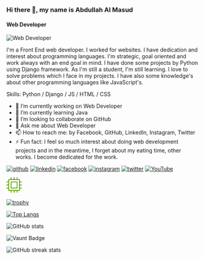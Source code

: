 ### Hi there 👋, my name is Abdullah Al Masud
#### Web Developer
![Web Developer](https://pbs.twimg.com/profile_banners/1737361332159369216/1703055109/600x200)

I'm a Front End web developer. I worked for websites. I have dedication and interest about programming languages. I'm strategic, goal oriented and work always with an end goal in mind. I have done some projects by Python using Django framework. As I'm still a student, I'm still learning. I love to solve problems which I face in my projects. I have also some knowledge's about other programming languages like JavaScript's.

Skills: Python / Django / JS / HTML / CSS

- 🔭 I’m currently working on Web Developer 
- 🌱 I’m currently learning Java 
- 👯 I’m looking to collaborate on GitHub 
- 💬 Ask me about Web Developer 
- 📫 How to reach me: by Facebook, GitHub, LinkedIn, Instagram, Twitter 
- ⚡ Fun fact:  I feel so much interest about doing web development projects and in the meantime, I forget about my eating time, other works. I become dedicated for the work. 


[<img src='https://cdn.jsdelivr.net/npm/simple-icons@3.0.1/icons/github.svg' alt='github' height='40'>](https://github.com/abdullah21079)  [<img src='https://cdn.jsdelivr.net/npm/simple-icons@3.0.1/icons/linkedin.svg' alt='linkedin' height='40'>](https://www.linkedin.com/in/abdullah-al-masud-085a25298/)  [<img src='https://cdn.jsdelivr.net/npm/simple-icons@3.0.1/icons/facebook.svg' alt='facebook' height='40'>](https://www.facebook.com/abdullah.almasud.737448)  [<img src='https://cdn.jsdelivr.net/npm/simple-icons@3.0.1/icons/instagram.svg' alt='instagram' height='40'>](https://www.instagram.com/abd210789/)  [<img src='https://cdn.jsdelivr.net/npm/simple-icons@3.0.1/icons/twitter.svg' alt='twitter' height='40'>](https://twitter.com/Abdullahal21079)  [<img src='https://cdn.jsdelivr.net/npm/simple-icons@3.0.1/icons/youtube.svg' alt='YouTube' height='40'>](https://www.youtube.com/channel/@duogamersat9712)  

<a href='https://docs.github.com/en/developers'><img src='https://raw.githubusercontent.com/acervenky/animated-github-badges/master/assets/devbadge.gif' width='40' height='40'></a> 

[![trophy](https://github-profile-trophy.vercel.app/?username=abdullah21079)](https://github.com/ryo-ma/github-profile-trophy)

[![Top Langs](https://github-readme-stats.vercel.app/api/top-langs/?username=abdullah21079)](https://github.com/anuraghazra/github-readme-stats)

![GitHub stats](https://github-readme-stats.vercel.app/api?username=abdullah21079&show_icons=true&count_private=true)  

![Vaunt Badge](https://api.vaunt.dev/v1/github/entities/abdullah21079/contributions?format=svg&private=true)  

![GitHub streak stats](https://streak-stats.demolab.com/?user=abdullah21079)
